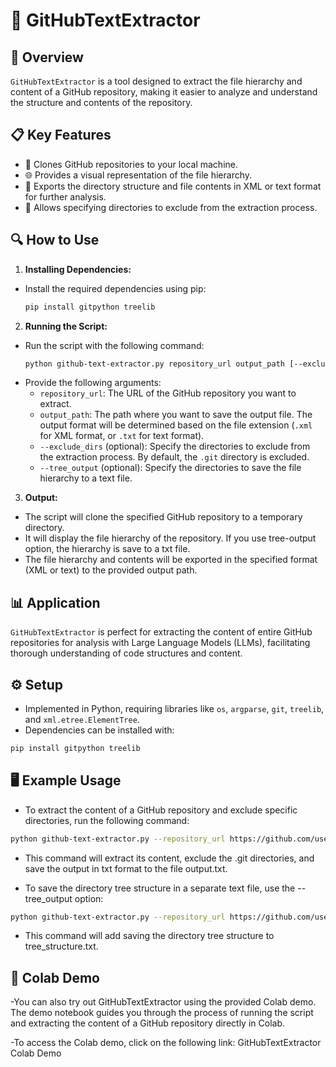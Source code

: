 # 📂 GitHubTextExtractor

## 🌟 Overview

`GitHubTextExtractor` is a tool designed to extract the file hierarchy and content of a GitHub repository, making it easier to analyze and understand the structure and contents of the repository.

## 📋 Key Features

- 📡 Clones GitHub repositories to your local machine.
- 🌐 Provides a visual representation of the file hierarchy.
- 📄 Exports the directory structure and file contents in XML or text format for further analysis.
- 🚫 Allows specifying directories to exclude from the extraction process.

## 🔍 How to Use

1. **Installing Dependencies:**
  - Install the required dependencies using pip:
    ```bash
    pip install gitpython treelib
    ```

2. **Running the Script:**
  - Run the script with the following command:
    ```bash
    python github-text-extractor.py repository_url output_path [--exclude_dirs dir1 dir2 ...]
    ```
  - Provide the following arguments:
    - `repository_url`: The URL of the GitHub repository you want to extract.
    - `output_path`: The path where you want to save the output file. The output format will be determined based on the file extension (`.xml` for XML format, or `.txt` for text format).
    - `--exclude_dirs` (optional): Specify the directories to exclude from the extraction process. By default, the `.git` directory is excluded.
    - `--tree_output` (optional): Specify the directories to save the file hierarchy to a text file.

3. **Output:**
  - The script will clone the specified GitHub repository to a temporary directory.
  - It will display the file hierarchy of the repository. If you use tree-output option, the hierarchy is save to a txt file.
  - The file hierarchy and contents will be exported in the specified format (XML or text) to the provided output path.

## 📊 Application

`GitHubTextExtractor` is perfect for extracting the content of entire GitHub repositories for analysis with Large Language Models (LLMs), facilitating thorough understanding of code structures and content.

## ⚙️ Setup

- Implemented in Python, requiring libraries like `os`, `argparse`, `git`, `treelib`, and `xml.etree.ElementTree`.
- Dependencies can be installed with:
 ```bash
 pip install gitpython treelib
 ```

 ## 🖥️ Example Usage

- To extract the content of a GitHub repository and exclude specific directories, run the following command:

 ```bash
python github-text-extractor.py --repository_url https://github.com/username/repo.git --output_path output.txt --exclude_dirs .git
```

- This command will extract its content, exclude the .git directories, and save the output in txt format to the file output.txt.

- To save the directory tree structure in a separate text file, use the --tree_output option:

```bash
python github-text-extractor.py --repository_url https://github.com/username/repo.git --output_path output.txt --exclude_dirs .git --tree_output tree_structure.txt
```

- This command will add saving the directory tree structure to tree_structure.txt.


## 🚀 Colab Demo
-You can also try out GitHubTextExtractor using the provided Colab demo. The demo notebook guides you through the process of running the script and extracting the content of a GitHub repository directly in Colab.

-To access the Colab demo, click on the following link: GitHubTextExtractor Colab Demo



